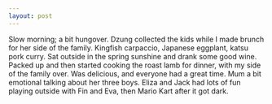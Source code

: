 ```yaml
---
layout: post
---
```


Slow morning; a bit hungover. Dzung collected the kids while I made brunch for
her side of the family. Kingfish carpaccio, Japanese eggplant, katsu pork curry.
Sat outside in the spring sunshine and drank some good wine. Packed up and then
started cooking the roast lamb for dinner, with my side of the family over. Was
delicious, and everyone had a great time. Mum a bit emotional talking about her
three boys. Eliza and Jack had lots of fun playing outside with Fin and Eva,
then Mario Kart after it got dark.
